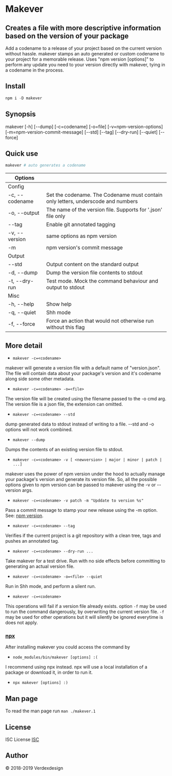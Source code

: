 # Makever

## Creates a file with more descriptive information based on the version of your package

Add a codename to a release of your project based on the current version without hassle.
makever stamps an auto generated or custom codename to your project for a memorable release.
Uses "npm version [options]" to perform any update you need to your version directly with makever, tying in a codename in the process.

## Install

```js
npm i -D makever
```

## Synopsis

makever [-h] [--dump] [-c=codename] [-o=file] [-v=npm-version-options] [-m=npm-version-commit-message] [--std] [--tag] [--dry-run] [--quiet] [--force]

## Quick use

```bash
makever # auto generates a codename
```

|Options||
|--|--|
| Config | |
| -c, --codename   | Set the codename. The Codename must contain only letters, underscode and numbers |
| -o, --output | The name of the version file. Supports for '.json' file only |
| --tag | Enable git annotated tagging |
| -v, --version | same options as npm version |
| -m | npm version's commit message |
| Output | |
| --std | Output content on the standard output |
| -d, --dump | Dump the version file contents to stdout |
| -t, --dry-run | Test mode. Mock the command behaviour and output to stdout |
| Misc | |
| -h, --help | Show help |
| -q, --quiet | Shh mode |
| -f, --force | Force an action that would not otherwise run without this flag |

## More detail

* ```makever -c=<codename>```

makever will generate a version file with a default name of "version.json".
The file will contain data about your package's version and it's codename along side some other metadata.

* ```makever -c=<codename> -o=<file>```

The version file will be created using the filename passed to the -o cmd arg. The version file is a json file, the extension can omitted.

* ```makever -c=<codename> --std```

dump generated data to stdout instead of writing to a file. --std and -o options will not work combined.

* ```makever --dump```

Dumps the contents of an existing version file to stdout.

* ```makever -c=<codename> -v [ <newversion> | major | minor | patch | ...]```

makever uses the power of npm version under the hood to actually manage your package's version and generate its version file. So, all the possible options given to npm version can be passed to makever using the \-v or \-\-version args.

* ```makever -c=<codename> -v patch -m "Upddate to version %s"```

Pass a commit message to stamp your new release using the -m option. See: [npm version](https://docs.npmjs.com/cli/version).

* ```makever -c=<codename> --tag```

Verifies if the current project is a git repository with a clean tree, tags and pushes an annotated tag.

* ```makever -c=<codename> --dry-run ...```

Take makever for a test drive. Run with no side effects before committing to generating an actual version file.

* ```makever -c=<codename> -o=<file> --quiet```

Run in Shh mode, and perform a silent run.

* ```makever -c=<codename>```

This operations will fail if a version file already exists. option ```-f``` may be used to run the command dangerously, by overwriting the current version file. ```-f``` may be used for other operations but it will silently be ignored everytime is does not apply.

### [npx](https://www.npmjs.com/package/npx)

After installing makever you could access the command by

* ```node_modules/bin/makever [options] :(```

I recommend using npx instead. npx will use a local installation of a package or download it, in order to run it.

* ```npx makever [options] :)```

## Man page

To read the man page run ```man ./makever.1```

## License

ISC License [ISC](https://opensource.org/licenses/ISC)

## Author

&copy; 2018-2019 Verdexdesign

